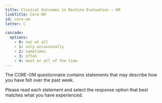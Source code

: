 ```yaml
---
title: Clinical Outcomes in Routine Evaluation – OM
linkTitle: Core-OM
id: core-om
letter: C

cascade:
  options:
    - 0: not at all
    - 1: only occasionally
    - 2: sometimes
    - 3: often
    - 4: most or all of the time
---
```

<p class="mb-3">The CORE-OM questionnaire contains statements that may describe how you have felt over the past week.</p> <p>Please read each statement and select the response option that best matches what you have experienced.</p>

